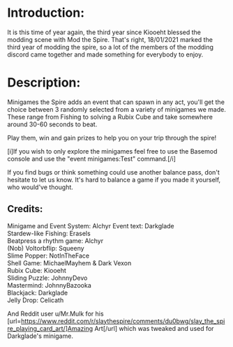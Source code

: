 # Introduction:
It is this time of year again, the third year since Kiooeht blessed the modding scene with Mod the Spire. That's right, 18/01/2021 marked the third year of modding the spire, so a lot of the members of the modding discord came together and made something for everybody to enjoy.

# Description:
Minigames the Spire adds an event that can spawn in any act, you'll get the choice between 3 randomly selected from a variety of minigames we made. These range from Fishing to solving a Rubix Cube and take somewhere around 30-60 seconds to beat.  
  
Play them, win and gain prizes to help you on your trip through the spire!

[i]If you wish to only explore the minigames feel free to use the Basemod console and use the "event minigames:Test" command.[/i]

If you find bugs or think something could use another balance pass, don't hesitate to let us know. It's hard to balance a game if you made it yourself, who would've thought.

## Credits:
Minigame and Event System: Alchyr 
Event text: Darkglade  
Stardew-like Fishing: Erasels  
Beatpress a rhythm game: Alchyr  
(Nob) Voltorbflip: Squeeny  
Slime Popper: NotInTheFace  
Shell Game: MichaelMayhem & Dark Vexon  
Rubix Cube: Kiooeht  
Sliding Puzzle: JohnnyDevo  
Mastermind: JohnnyBazooka  
Blackjack: Darkglade  
Jelly Drop: Celicath  

And Reddit user u/Mr.Mulk for his [url=https://www.reddit.com/r/slaythespire/comments/du0bwg/slay_the_spire_playing_card_art/]Amazing Art[/url] which was tweaked and used for Darkglade's minigame.
